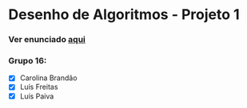 # Desenho de Algoritmos - Projeto 1


### Ver enunciado [aqui](https://moodle.up.pt/pluginfile.php/206861/mod_resource/content/2/DA%202021-22%20Trabalho%20Pr%C3%A1tico%201.pdf)<br/>


### Grupo 16:
  - [x] Carolina Brandão
  - [x] Luís Freitas
  - [x] Luís Paiva
